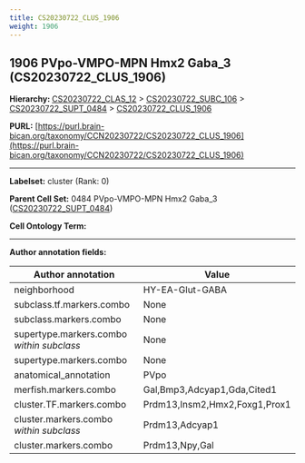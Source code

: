 ```yaml
---
title: CS20230722_CLUS_1906
weight: 1906
---
```

## 1906 PVpo-VMPO-MPN Hmx2 Gaba_3 (CS20230722_CLUS_1906)
<b>Hierarchy: </b>
[CS20230722_CLAS_12](../CS20230722_CLAS_12) >
[CS20230722_SUBC_106](../CS20230722_SUBC_106) >
[CS20230722_SUPT_0484](../CS20230722_SUPT_0484) >
[CS20230722_CLUS_1906](../CS20230722_CLUS_1906)

**PURL:** [https://purl.brain-bican.org/taxonomy/CCN20230722/CS20230722_CLUS_1906](https://purl.brain-bican.org/taxonomy/CCN20230722/CS20230722_CLUS_1906)

---


**Labelset:** cluster (Rank: 0)

**Parent Cell Set:** 0484 PVpo-VMPO-MPN Hmx2 Gaba_3 ([CS20230722_SUPT_0484](../CS20230722_SUPT_0484))



**Cell Ontology Term:** 

[MARKER GENES.]: #


---

[TRANSFERRED ANNOTATIONS.]: #


[AUTHOR ANNOTATION FIELDS.]: #


**Author annotation fields:**

| Author annotation | Value |
|-------------------|-------|
|neighborhood|HY-EA-Glut-GABA|
|subclass.tf.markers.combo|None|
|subclass.markers.combo|None|
|supertype.markers.combo _within subclass_|None|
|supertype.markers.combo|None|
|anatomical_annotation|PVpo|
|merfish.markers.combo|Gal,Bmp3,Adcyap1,Gda,Cited1|
|cluster.TF.markers.combo|Prdm13,Insm2,Hmx2,Foxg1,Prox1|
|cluster.markers.combo _within subclass_|Prdm13,Adcyap1|
|cluster.markers.combo|Prdm13,Npy,Gal|
